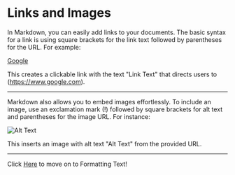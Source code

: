 # Links and Images

In Markdown, you can easily add links to your documents. The basic syntax for a link is using square brackets for the link text followed by parentheses for the URL. For example:

[Google](https://www.google.com)

This creates a clickable link with the text "Link Text" that directs users to (https://www.google.com).

---

Markdown also allows you to embed images effortlessly. To include an image, use an exclamation mark (!) followed by square brackets for alt text and parentheses for the image URL. For instance:

![Alt Text](https://github.com/Av0cad0T0ast/Markdown-Basics/assets/112451921/229eae8b-57a2-48f3-a355-25e0dae86d5a)

This inserts an image with alt text "Alt Text" from the provided URL.

---

Click [Here](formattingtext.md) to move on to Formatting Text!
